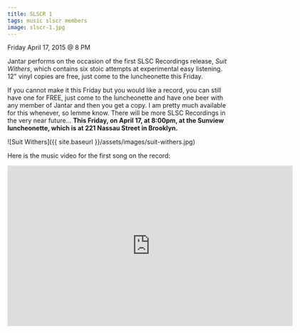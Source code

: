 ```yaml
---
title: SLSCR 1
tags: music slscr members
image: slscr-1.jpg
---
```


Friday April 17, 2015 @ 8 PM

Jantar performs on the occasion of the first SLSC Recordings release, *Suit
Withers*, which contains six stoic attempts at experimental easy listening.
12" vinyl copies are free, just come to the luncheonette this Friday.

If you cannot make it this Friday but you would like a record, you can still
have one for FREE, just come to the luncheonette and have one beer with any
member of Jantar and then you get a copy. I am pretty much available for this
whenever, so lemme know. There will be more SLSC Recordings in the very near
future... **This Friday, on April 17, at 8:00pm, at the Sunview luncheonette,
which is at 221 Nassau Street in Brooklyn.**

![Suit Withers]({{ site.baseurl }}/assets/images/suit-withers.jpg)

Here is the music video for the first song on the record:

<iframe src="https://player.vimeo.com/video/124781770" width="640" height="360" frameborder="0" webkitallowfullscreen mozallowfullscreen allowfullscreen></iframe>

